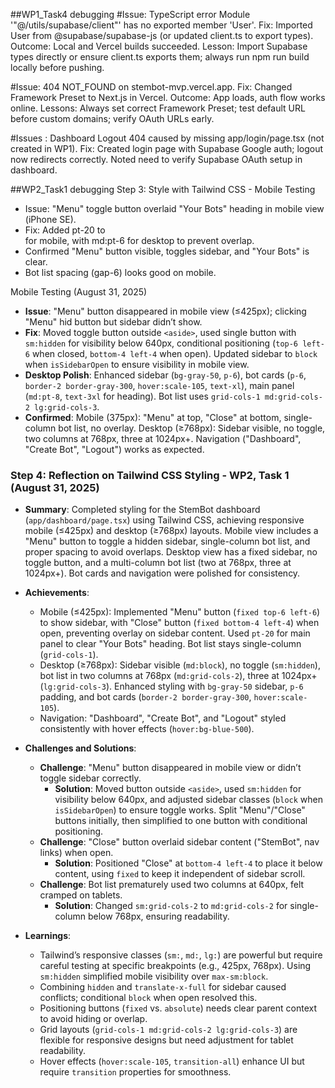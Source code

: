 ##WP1_Task4 debugging
#Issue: TypeScript error Module '"@/utils/supabase/client"' has no exported member 'User'.
Fix: Imported User from @supabase/supabase-js (or updated client.ts to export types).
Outcome: Local and Vercel builds succeeded.
Lesson: Import Supabase types directly or ensure client.ts exports them; always run npm run build locally before pushing.

#Issue: 404 NOT_FOUND on stembot-mvp.vercel.app.
Fix: Changed Framework Preset to Next.js in Vercel.
Outcome: App loads, auth flow works online.
Lessons: Always set correct Framework Preset; test default URL before custom domains; verify OAuth URLs early.

#Issues : Dashboard Logout 404 caused by missing app/login/page.tsx (not created in WP1).
Fix: Created login page with Supabase Google auth; logout now redirects correctly.
Noted need to verify Supabase OAuth setup in dashboard.

##WP2_Task1 debugging
Step 3: Style with Tailwind CSS - Mobile Testing
- Issue: "Menu" toggle button overlaid "Your Bots" heading in mobile view (iPhone SE).
- Fix: Added pt-20 to <main> for mobile, with md:pt-6 for desktop to prevent overlap.
- Confirmed "Menu" button visible, toggles sidebar, and "Your Bots" is clear.
- Bot list spacing (gap-6) looks good on mobile.

Mobile Testing (August 31, 2025)
- **Issue**: "Menu" button disappeared in mobile view (≤425px); clicking "Menu" hid button but sidebar didn’t show.
- **Fix**: Moved toggle button outside `<aside>`, used single button with `sm:hidden` for visibility below 640px, conditional positioning (`top-6 left-6` when closed, `bottom-4 left-4` when open). Updated sidebar to `block` when `isSidebarOpen` to ensure visibility in mobile view.
- **Desktop Polish**: Enhanced sidebar (`bg-gray-50`, `p-6`), bot cards (`p-6`, `border-2 border-gray-300`, `hover:scale-105`, `text-xl`), main panel (`md:pt-8`, `text-3xl` for heading). Bot list uses `grid-cols-1 md:grid-cols-2 lg:grid-cols-3`.
- **Confirmed**: Mobile (375px): "Menu" at top, "Close" at bottom, single-column bot list, no overlay. Desktop (≥768px): Sidebar visible, no toggle, two columns at 768px, three at 1024px+. Navigation ("Dashboard", "Create Bot", "Logout") works as expected.

### Step 4: Reflection on Tailwind CSS Styling - WP2, Task 1 (August 31, 2025)

- **Summary**: Completed styling for the StemBot dashboard (`app/dashboard/page.tsx`) using Tailwind CSS, achieving responsive mobile (≤425px) and desktop (≥768px) layouts. Mobile view includes a "Menu" button to toggle a hidden sidebar, single-column bot list, and proper spacing to avoid overlaps. Desktop view has a fixed sidebar, no toggle button, and a multi-column bot list (two at 768px, three at 1024px+). Bot cards and navigation were polished for consistency.

- **Achievements**:
  - Mobile (≤425px): Implemented "Menu" button (`fixed top-6 left-6`) to show sidebar, with "Close" button (`fixed bottom-4 left-4`) when open, preventing overlay on sidebar content. Used `pt-20` for main panel to clear "Your Bots" heading. Bot list stays single-column (`grid-cols-1`).
  - Desktop (≥768px): Sidebar visible (`md:block`), no toggle (`sm:hidden`), bot list in two columns at 768px (`md:grid-cols-2`), three at 1024px+ (`lg:grid-cols-3`). Enhanced styling with `bg-gray-50` sidebar, `p-6` padding, and bot cards (`border-2 border-gray-300`, `hover:scale-105`).
  - Navigation: "Dashboard", "Create Bot", and "Logout" styled consistently with hover effects (`hover:bg-blue-500`).

- **Challenges and Solutions**:
  - **Challenge**: "Menu" button disappeared in mobile view or didn’t toggle sidebar correctly.
    - **Solution**: Moved button outside `<aside>`, used `sm:hidden` for visibility below 640px, and adjusted sidebar classes (`block` when `isSidebarOpen`) to ensure toggle works. Split "Menu"/"Close" buttons initially, then simplified to one button with conditional positioning.
  - **Challenge**: "Close" button overlaid sidebar content ("StemBot", nav links) when open.
    - **Solution**: Positioned "Close" at `bottom-4 left-4` to place it below content, using `fixed` to keep it independent of sidebar scroll.
  - **Challenge**: Bot list prematurely used two columns at 640px, felt cramped on tablets.
    - **Solution**: Changed `sm:grid-cols-2` to `md:grid-cols-2` for single-column below 768px, ensuring readability.

- **Learnings**:
  - Tailwind’s responsive classes (`sm:`, `md:`, `lg:`) are powerful but require careful testing at specific breakpoints (e.g., 425px, 768px). Using `sm:hidden` simplified mobile visibility over `max-sm:block`.
  - Combining `hidden` and `translate-x-full` for sidebar caused conflicts; conditional `block` when open resolved this.
  - Positioning buttons (`fixed` vs. `absolute`) needs clear parent context to avoid hiding or overlap.
  - Grid layouts (`grid-cols-1 md:grid-cols-2 lg:grid-cols-3`) are flexible for responsive designs but need adjustment for tablet readability.
  - Hover effects (`hover:scale-105`, `transition-all`) enhance UI but require `transition` properties for smoothness.
